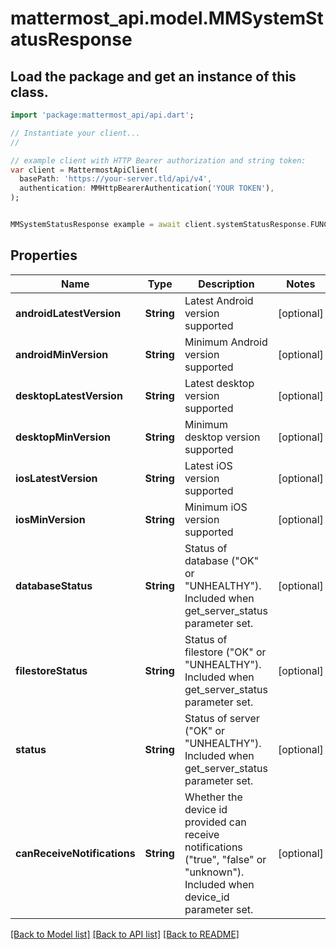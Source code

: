 # mattermost_api.model.MMSystemStatusResponse

## Load the package and get an instance of this class.
```dart
import 'package:mattermost_api/api.dart';

// Instantiate your client...
//

// example client with HTTP Bearer authorization and string token:
var client = MattermostApiClient(
  basePath: 'https://your-server.tld/api/v4',
  authentication: MMHttpBearerAuthentication('YOUR TOKEN'),
);


MMSystemStatusResponse example = await client.systemStatusResponse.FUNCTION_THAT_RETURNS_THIS_CLASS();

```

## Properties
Name | Type | Description | Notes
------------ | ------------- | ------------- | -------------
**androidLatestVersion** | **String** | Latest Android version supported | [optional] 
**androidMinVersion** | **String** | Minimum Android version supported | [optional] 
**desktopLatestVersion** | **String** | Latest desktop version supported | [optional] 
**desktopMinVersion** | **String** | Minimum desktop version supported | [optional] 
**iosLatestVersion** | **String** | Latest iOS version supported | [optional] 
**iosMinVersion** | **String** | Minimum iOS version supported | [optional] 
**databaseStatus** | **String** | Status of database (\"OK\" or \"UNHEALTHY\"). Included when get_server_status parameter set. | [optional] 
**filestoreStatus** | **String** | Status of filestore (\"OK\" or \"UNHEALTHY\"). Included when get_server_status parameter set. | [optional] 
**status** | **String** | Status of server (\"OK\" or \"UNHEALTHY\"). Included when get_server_status parameter set. | [optional] 
**canReceiveNotifications** | **String** | Whether the device id provided can receive notifications (\"true\", \"false\" or \"unknown\"). Included when device_id parameter set. | [optional] 

[[Back to Model list]](../GENERATED_README.md#documentation-for-models) [[Back to API list]](../GENERATED_README.md#documentation-for-api-endpoints) [[Back to README]](../GENERATED_README.md)


